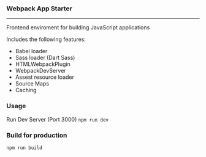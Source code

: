 ### Webpack App Starter

---

Frontend enviroment for building JavaScript applications

Includes the following features:

- Babel loader
- Sass loader (Dart Sass)
- HTMLWebpackPlugin
- WebpackDevServer
- Assest resource loader
- Source Maps
- Caching

### Usage

Run Dev Server (Port 3000)
`npm run dev`

### Build for production

`npm run build`
